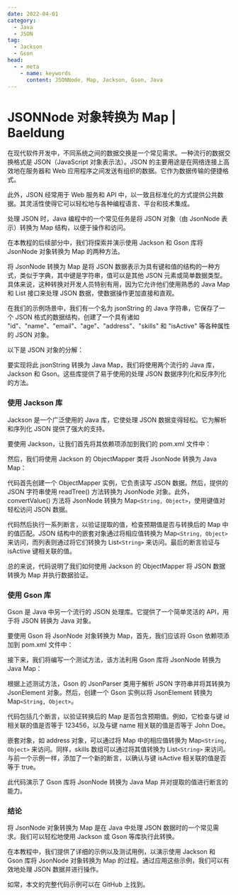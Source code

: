 ```yaml
---
date: 2022-04-01
category:
  - Java
  - JSON
tag:
  - Jackson
  - Gson
head:
  - - meta
    - name: keywords
      content: JSONNode, Map, Jackson, Gson, Java
---
```


# JSONNode 对象转换为 Map | Baeldung

在现代软件开发中，不同系统之间的数据交换是一个常见需求。一种流行的数据交换格式是 JSON（JavaScript 对象表示法）。JSON 的主要用途是在网络连接上高效地在服务器和 Web 应用程序之间发送有组织的数据。它作为数据传输的便捷格式。

此外，JSON 经常用于 Web 服务和 API 中，以一致且标准化的方式提供公共数据。其灵活性使得它可以轻松地与各种编程语言、平台和技术集成。

处理 JSON 时，Java 编程中的一个常见任务是将 JSON 对象（由 JsonNode 表示）转换为 Map 结构，以便于操作和访问。

在本教程的后续部分中，我们将探索并演示使用 Jackson 和 Gson 库将 JsonNode 对象转换为 Map 的两种方法。

将 JsonNode 转换为 Map 是将 JSON 数据表示为具有键和值的结构的一种方式，类似于字典，其中键是字符串，值可以是其他 JSON 元素或简单数据类型。具体来说，这种转换对开发人员特别有用，因为它允许他们使用熟悉的 Java Map 和 List 接口来处理 JSON 数据，使数据操作更加直接和直观。

在我们的示例场景中，我们有一个名为 jsonString 的 Java 字符串，它保存了一个 JSON 格式的数据结构，创建了一个具有诸如 "id"、"name"、"email"、"age"、"address"、"skills" 和 "isActive" 等各种属性的 JSON 对象。

以下是 JSON 对象的分解：

要实现将此 jsonString 转换为 Java Map，我们将使用两个流行的 Java 库，Jackson 和 Gson。这些库提供了易于使用的处理 JSON 数据序列化和反序列化的方法。

### 使用 Jackson 库

Jackson 是一个广泛使用的 Java 库，它使处理 JSON 数据变得轻松。它为解析和序列化 JSON 提供了强大的支持。

要使用 Jackson，让我们首先将其依赖项添加到我们的 pom.xml 文件中：

然后，我们将使用 Jackson 的 ObjectMapper 类将 JsonNode 转换为 Java Map：

代码首先创建一个 ObjectMapper 实例，它负责读写 JSON 数据。然后，提供的 JSON 字符串使用 readTree() 方法转换为 JsonNode 对象。此外，convertValue() 方法将 JsonNode 转换为 Map````<String, Object>````，使用键值对轻松访问 JSON 数据。

代码然后执行一系列断言，以验证提取的值，检查预期值是否与转换后的 Map 中的值匹配。JSON 结构中的嵌套对象通过将相应值转换为 Map````<String, Object>```` 来访问，而列表则通过将它们转换为 List``<String>`` 来访问。最后的断言验证与 isActive 键相关联的值。

总的来说，代码说明了我们如何使用 Jackson 的 ObjectMapper 将 JSON 数据转换为 Map 并执行数据验证。

### 使用 Gson 库

Gson 是 Java 中另一个流行的 JSON 处理库。它提供了一个简单灵活的 API，用于将 JSON 转换为 Java 对象。

要使用 Gson 将 JsonNode 对象转换为 Map，首先，我们应该将 Gson 依赖项添加到 pom.xml 文件中：

接下来，我们将编写一个测试方法，该方法利用 Gson 库将 JsonNode 转换为 Java Map：

根据上述测试方法，Gson 的 JsonParser 类用于解析 JSON 字符串并将其转换为 JsonElement 对象。然后，创建一个 Gson 实例以将 JsonElement 转换为 Map````<String, Object>````。

代码包括几个断言，以验证转换后的 Map 是否包含预期值。例如，它检查与键 id 相关联的值是否等于 123456，以及与键 name 相关联的值是否等于 John Doe。

嵌套对象，如 address 对象，可以通过将 Map 中的相应值转换为 Map````<String, Object>```` 来访问。同样，skills 数组可以通过将其值转换为 List``<String>`` 来访问。与前一个示例一样，添加了一个新的断言，以确认与键 isActive 相关联的值是否等于 true。

此代码演示了 Gson 库将 JsonNode 转换为 Java Map 并对提取的值进行断言的能力。

### 结论

将 JsonNode 对象转换为 Map 是在 Java 中处理 JSON 数据时的一个常见需求。我们可以轻松地使用 Jackson 或 Gson 等库执行此转换。

在本教程中，我们提供了详细的示例以及测试用例，以演示使用 Jackson 和 Gson 库将 JsonNode 对象转换为 Map 的过程。通过应用这些示例，我们可以有效地处理 JSON 数据并进行操作。

如常，本文的完整代码示例可以在 GitHub 上找到。